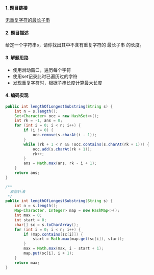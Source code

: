 

#### 1. 题目链接
[无重复字符的最长子串](https://leetcode-cn.com/problems/longest-substring-without-repeating-characters/)

#### 2. 题目描述
给定一个字符串s，请你找出其中不含有重复字符的 最长子串 的长度。


#### 3. 解题思路

* 使用滑动窗口，遍历每个字符  
* 使用set记录此时已遍历过的字符
* 发现重复字符时，根据子串长度计算最大长度

#### 4. 编码实现
``` java
public int lengthOfLongestSubstring(String s) {
    int n = s.length();
    Set<Character> occ = new HashSet<>();
    int rk = -1, ans = 0;
    for (int i = 0; i < n; i++) {
        if (i != 0) {
            occ.remove(s.charAt(i - 1));
        }
        while (rk + 1 < n && !occ.contains(s.charAt(rk + 1))) {
            occ.add(s.charAt(rk + 1));
            rk++;
        }
        ans = Math.max(ans, rk - i + 1);
    }
    return ans;
}

/**
  双指针法
 */
public int lengthOfLongestSubstring(String s) {
    int n = s.length();
    Map<Character, Integer> map = new HashMap<>();
    int max = 0;
    int start = 0;
    char[] sc = s.toCharArray();
    for (int i = 0; i < n; i++) {
        if (map.contains[sc[i]]) {
            start = Math.max(map.get(sc[i]), start);
        }
        max = Math.max(max, i - start + 1);
        map.put(sc[i], i + 1);
    }
    return max;
}
```
